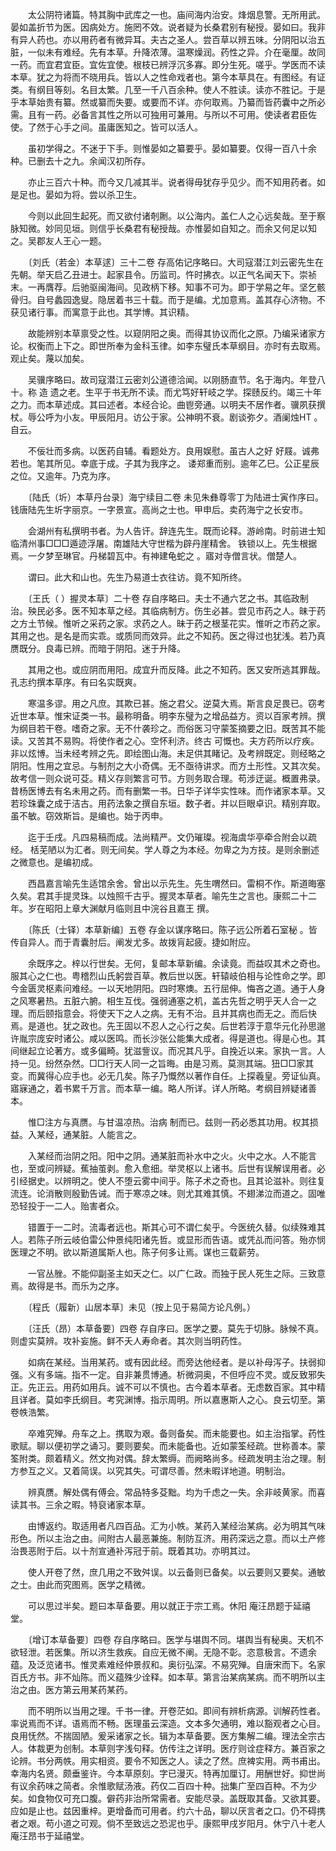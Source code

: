 <!-- { "loadSidebar": true } -->
　　太公阴符诸篇。特其胸中武库之一也。庙间海内治安。烽烟息警。无所用武。晏如盖折节为医。因病处方。施罔不效。说者疑为长桑君别有秘授。晏如曰。我非有异人药也。亦以用药者有微异耳。夫古之圣人。尝百草以辨五味。分阴阳以治五脏，一似未有难经。先有本草。升降浓薄。温寒燥润。药性之异。介在毫厘。故同一药。而宜君宜臣。宜佐宜使。根枝已辨浮沉多寡。即分生死。嗟乎。学医而不读本草。犹之为将而不晓用兵。皆以人之性命戏者也。第今本草具在。有图经。有证类。有纲目等刻。名目太繁。几至一千八百余种。使人不胜读。读亦不胜记。于是乎本草始贵有纂。然或纂而失要。或要而不详。亦何取焉。乃纂而皆药囊中之所必需。且有一药。必备言其性之所以可独用可兼用。与所以不可用。使读者君臣佐使。了然于心手之间。虽庸医知之。皆可以活人。

　　虽初学得之。不迷于下手。则惟晏如之纂要乎。晏如纂要。仅得一百八十余种。已删去十之九。余闻汉初所存。

　　亦止三百六十种。而今又几减其半。说者得毋犹存乎见少。而不知用药者。如是足也。晏如为将。尝以杀卫生。

　　今则以此回生起死。而又欲付诸剞劂。以公海内。盖仁人之心远矣哉。至于察脉知微。妙同见垣。则信乎长桑君有秘授哉。亦惟晏如自知之。而余又何足以知之。吴郡友人王心一题。

　　〔刘氏（若金）本草逑〕三十二卷 存高佑记序略曰。大司寇潜江刘云密先生在先朝。举天启乙丑进士。起家县令。历监司。忤时拂衣。以正气名闻天下。崇祯末。一再膺荐。后驰驱闽海间。见政柄下移。知事不可为。即于学易之年。坚乞骸骨归。自号蠡园逸叟。隐居着书三十载。而于是编。尤加意焉。盖其存心济物。不获见诸行事。而寓意于此也。其学博。其识精。

　　故能辨别本草禀受之性。以窥阴阳之奥。而得其协议而化之原。乃编采诸家方论。权衡而上下之。即世所奉为金科玉律。如李东璧氏本草纲目。亦时有去取焉。观止矣。蔑以加矣。

　　吴骥序略曰。故司寇潜江云密刘公道德洽闻。以刚肠直节。名于海内。年登八十。称 造 遗之老。生平于书无所不读。而尤笃好轩岐之学。探赜反约。竭三十年之力。而本草述成。其曰述者。本经合论。曲鬯旁通。以明夫不居作者。骥夙获撰杖。辱公呼为小友。甲辰阳月。访公于家。公神明不衰。剧谈弥夕。酒阑烛HT 。自云。

　　不佞壮而多病。以医药自辅。看题处方。良用娱慰。虽古人之好 好屐。诚弗若也。笔其所见。幸底于成。子其为我序之。 诿郑重而别。逾年乙巳。公正星辰之位。又逾年。乃克为序。

　　〔陆氏（圻）本草丹台录〕海宁续目二卷 未见朱彝尊零丁为陆进士寅作序曰。钱唐陆先生圻字丽京。一字景宣。高尚之士也。甲申后。卖药海宁之长安市。

　　会湖州有私撰明书者。为人告讦。辞连先生。既而论释。游岭南。时前进士知临清州事□□□遁迹浮屠。南雄陆大守世楷为辟丹崖精舍。 铁锁以上。先生根据焉。一夕梦至琳官。丹梯碧瓦中。有神建龟蛇之 。寤对寺僧言状。僧楚人。

　　谓曰。此大和山也。先生乃易道士衣往访。竟不知所终。

　　〔王氏（ ）握灵本草〕二十卷 存自序略曰。夫士不通六艺之书。其临政制治。殃民必多。医不知本草之经。其临病制方。伤生必甚。尝见市药之人。昧于药之方土节候。惟听之采药之家。求药之人。昧于药之根茎花实。惟听之市药之家。其用之也。是名是而实乖。或质同而效异。此之不知药。医之得过也犹浅。若乃真赝既分。良毒已辨。而暗于阴阳。迷于升降。

　　其用之也。或应阴而用阳。成宜升而反降。此之不知药。医又安所逃其罪哉。孔志约撰本草序。有曰名实既爽。

　　寒温多谬。用之凡庶。其欺已甚。施之君父。逆莫大焉。斯言良足畏已。窃考近世本草。惟宋证类一书。最称明备。明李东璧为之增品益方。资以百家考辨。撰为纲目若干卷。嗜奇之家。无不什袭珍之。而俗医习守蒙筌摘要之旧。既苦其不能读。又苦其不易购。将使作者之心。空怀利济。终古 可慨也。夫方药所以疗疾。非以炫博。当未经考辨之先。即绘图山海。未足供其睹记。及考辨既定。则经略之阴阳。性用之宜忌。与制剂之大小奇偶。无不亟待讲求。而方土形性。又其次矣。故考信一则众说可芟。精义存则繁言可节。方则务取合理。苟涉迂诞。概置弗录。昔杨医博去有名未用之药。而有删繁一书。日华子详华实性味。而作诸家本草。又若珍珠囊之成于洁古。用药法象之撰自东垣。数子者。并以巨眼卓识。精别弃取。 虽不敏。窃效斯旨。是编也。始于丙申。

　　迄于壬戌。凡四易稿而成。法尚精严。文仍璀璨。视海虞华亭牵合附会以疏经。 栝芜陋以为汇者。则无间矣。学人尊之为本经。勿卑之为方技。是则余删述之微意也。是编初成。

　　西昌嘉言喻先生适馆余舍。曾出以示先生。先生喟然曰。雷桐不作。斯道晦塞久矣。君其手提灵珠。以烛照千古乎。握灵本草者。喻先生之言也。康熙二十二年。岁在昭阳上章大渊献月临则且中浣谷且嘉王 撰。

　　〔陈氏（士铎）本草新编〕五卷 存金以谋序略曰。陈子远公所着石室秘 。皆传自异人。而于青囊肘后。阐发尤多。故拨肓起疲。捷如附应。

　　余既序之。梓以行世矣。无何，复邮本草新编。余读竟。而益叹其术之奇也。服其心之仁也。粤稽烈山氏躬尝百草。教后世以医。轩辕岐伯相与论性命之学。即今金匮灵枢素问难经。一以天地阴阳。四时寒燠。五行屈伸。悔吝之道。通于人身之风寒暑热。五脏六腑。相生互伐。强弱通塞之机，盖古先哲之明乎天人合一之理。而后颐指意会。将使天下之人之病。无有不治。且并其病也而无之。而后快焉。是道也。犹之政也。先王固以不忍人之心行之矣。后世若淳于意华元化孙思邈许胤宗庞安时诸公。咸以医鸣。而长沙张公能集大成者。得是道也。得是心也。其间继起立论著方。或多偏畸。犹滋訾议。而况其凡乎。自挽近以来。家执一言。人持一见。纷然杂然。□□行天人同一之旨晦。由是习焉。莫测其端。狃□□家其变。而冀得心应手也。必无几矣。陈子乃慨然以著作自任。上探羲皇。旁证仙真。寤寐通之，着书累千万言。而本草一编。略人所详。详人所略。考纲目辨疑诸善本。

　　惟□注方与真赝。与甘温凉热。治病 制而已。兹则一药必悉其功用。权其损益。入某经，通某脏。人能言之。

　　入某经而治阴之阳。阳中之阴。通某脏而补水中之火。火中之水。人不能言也，至或问辨疑。蕉抽茧剥。愈入愈细。举灵枢以上诸书。后世有误解误用者。必引经据史。以辨明之。使人不堕云雾中间乎。陈子术之奇也。且其论滋补。则往复流连。论消散则殷勤告诫。而于寒凉之味。则尤其难其慎。不翅涕泣而道之。固唯恐轻投于一二人。贻害者众。

　　错置于一二时。流毒者远也。斯其心可不谓仁矣乎。今医统久替。似续殊难其人。若陈子所云岐伯雷公仲景纯阳诸先哲。或显形而告语。或凭乩而问答。殆亦悯医理之不明。欲以斯道属斯人也。陈子何多让焉。谋也三载薪劳。

　　一官丛脞。不能仰副圣主如天之仁。以广仁政。而独于民人死生之际。三致意焉。故得是书。而乐为之序。

　　〔程氏（履新）山居本草〕未见（按上见于易简方论凡例。）

　　〔汪氏（昂）本草备要〕四卷 存自序曰。医学之要。莫先于切脉。脉候不真。则虚实莫辨。攻补妄施。鲜不夭人寿命者。其次则当明药性。

　　如病在某经。当用某药。或有因此经。而旁达他经者。是以补母泻子。扶弱抑强。义有多端。指不一定。自非兼贯博通。析微洞奥，不但呼应不灵。或反致邪失正。先正云。用药如用兵。诚不可以不慎也。古今着本草者。无虑数百家。其中精且详者。莫如李氏纲目。考究渊博。指示周明。所以嘉惠斯人之心。良云切至。第卷帙浩繁。

　　卒难究殚。舟车之上。携取为艰。备则备矣。而未能要也。如主治指掌。药性歌赋。聊以便初学之诵习。要则要矣。而未能备也。近如蒙筌经疏。世称善本。蒙筌附类。颇着精义。然文拘对偶。辞太繁缛。而阙略尚多。经疏发明主治之理。制方参互之义。又着简误。以究其失。可谓尽善。然未暇详地道。明制治。

　　辨真赝。解处偶有傅会。常品特多芟黜。均为千虑之一失。余非岐黄家。而喜读其书。三余之暇。特裒诸家本草。

　　由博返约。取适用者凡四百品。汇为小帙。某药入某经治某病。必为明其气味形色。所以主治之由。间附古人最恶兼施。制防互济。用药深远之意。而以土产修治畏恶附于后。以十剂宣通补泻冠于前。既着其功。亦明其过。

　　使人开卷了然，庶几用之不致舛误。以云备则已备矣。以云要则又要矣。通敏之士。由此而究图焉。医学之精微。

　　可以思过半矣。题曰本草备要。用以就正于宗工焉。休阳 庵汪昂题于延禧堂。

　　〔增订本草备要〕四卷 存自序略曰。医学与堪舆不同。堪舆当有秘奥。天机不欲轻泄。若医集。所以济生救疾。自应无微不阐。无隐不彰。恣意极言。不遗余蕴。及泛览诸书。惟灵素难经仲景叔和。奥衍弘深。不易究殚。自唐宋而下。名家百氏方书。非不灿陈。而义蕴殊少诠释。如本草。第言治某病某病。而不明所以主治之由。医方第云用某药某药。

　　而不明所以当用之理。千书一律。开卷茫如。即间有辨析病源。训解药性者。率说焉而不详。语焉而不畅。医理虽云深造。文本多欠通明，难以豁观者之心目。良用怃然。不揣固陋。爰采诸家之长。辑为本草备要。医方集解二编。理法全宗古人。体裁更为创制。本草则字浅句释。仿传注之详明。医疗则诠症释方。兼百家之论辨。书分两帙。用实相资。要令不知医之人。读之了然。庶裨实用。两书甫出。幸海内名贤。颇垂鉴许。今本草原刻。字已漫灭。特再加厘订。用酬世好。抑世尚有议余药味之简者。余惟歌赋汤液。药仅二百四十种。拙集广至四百种。不为少矣。如食物仅可充口腹。僻药非治所常需者。安能尽录。盖既取其备。又欲其要。应如是止也。兹因重梓。更增备而可用者。约六十品，聊以厌言者之口。仍不碍携者之艰。苟小道之可观。倘不至致远之恐泥也乎。康熙甲戌岁阳月。休宁八十老人 庵汪昂书于延禧堂。

